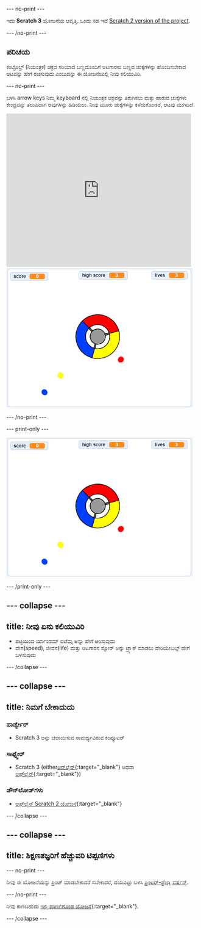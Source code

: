 \--- no-print \---

ಇದು **Scratch 3** ಯೋಜನೆಯ ಆವೃತ್ತಿ. ಒಂದು ಸಹ ಇದೆ [Scratch 2 version of the project](https://projects.raspberrypi.org/en/projects/catch-the-dots-scratch2).

\--- /no-print \---

## ಪರಿಚಯ

ಕಂಟ್ರೊಲ್ರ್ (ನಿಯಂತ್ರಕ) ಚಕ್ರದ ಸರಿಯಾದ ಬಣ್ಣದೊಂದಿಗೆ ಆಟಗಾರನು ಬಣ್ಣದ ಚುಕ್ಕೆಗಳನ್ನು ಹೊಂದಿಸಬೇಕಾದ ಆಟವನ್ನು ಹೇಗೆ ರಚಿಸುವುದು ಎಂಬುದನ್ನು ಈ ಯೋಜನೆಯಲ್ಲಿ ನೀವು ಕಲಿಯುವಿರಿ.

\--- no-print \---

ಬಳಸಿ arrow keys ನಿಮ್ಮ keyboard ನಲ್ಲಿ ನಿಯಂತ್ರಕ ಚಕ್ರವನ್ನು ತಿರುಗಿಸಲು ಮತ್ತು ಹಾರುವ ಚುಕ್ಕೆಗಳು ಕೇಂದ್ರವನ್ನು ತಲುಪಿದಾಗ ಅವುಗಳನ್ನು ಹಿಡಿಯಲು. ನೀವು ಮೂರು ಚುಕ್ಕೆಗಳನ್ನು ಕಳೆದುಕೊಂಡರೆ, ಆಟವು ಮುಗಿದಿದೆ.

<div class="scratch-preview">
  <iframe allowtransparency="true" width="485" height="402" src="https://scratch.mit.edu/projects/embed/252923761/?autostart=false" frameborder="0" scrolling="no"></iframe>
  <img src="images/dots-final.png">
</div>

\--- /no-print \---

\--- print-only \---

![Dots screenshot](images/dots-final.png)

\--- /print-only \---

## \--- collapse \---

## title: ನೀವು ಏನು ಕಲಿಯುವಿರಿ

+ ಪಟ್ಟಿಯಿಂದ ರ್ಯಾಂಡಮ್ ಐಟೆಮ್ಸ ಅನ್ನು ಹೇಗೆ ಆರಿಸುವುದು
+ ವೇಗ(speed), ಜೀವನ(life) ಮತ್ತು ಆಟಗಾರನ ಸ್ಕೋರ್ ಅನ್ನು ಟ್ರ್ಯಾಕ್ ಮಾಡಲು ವೇರಿಯೇಬಲ್ಸ್ ಹೇಗೆ ಬಳಸುವುದು

\--- /collapse \---

## \--- collapse \---

## title: ನಿಮಗೆ ಬೇಕಾದುದು

### ಹಾರ್ಡ್ವೇರ್

+ Scratch 3 ಅನ್ನು ಚಲಾಯಿಸುವ ಸಾಮರ್ಥ್ಯವಿರುವ ಕಂಪ್ಯೂಟರ್

### ಸಾಫ್ಟ್ವೇರ್

+ Scratch 3 (either[ಆನ್‌ಲೈನ್](http://rpf.io/scratchon){:target="_blank"} ಅಥವಾ [ಆಫ್‌ಲೈನ್](http://rpf.io/scratchoff){:target="_blank"})

### ಡೌನ್‌ಲೋಡ್‌ಗಳು

+ [ಆಫ್‌ಲೈನ್ Scratch 2 ಯೋಜನೆ](http://rpf.io/p/en/catch-the-dots-go){:target="_blank"}

\--- /collapse \---

## \--- collapse \---

## title: ಶಿಕ್ಷಣತಜ್ಞರಿಗೆ ಹೆಚ್ಚುವರಿ ಟಿಪ್ಪಣಿಗಳು

\--- no-print \---

ನೀವು ಈ ಯೋಜನೆಯನ್ನು ಪ್ರಿಂಟ್ ಮಾಡಬೇಕಾದರೆ ಸಬೇಕಾದರೆ, ದಯವಿಟ್ಟು ಬಳಸಿ [ಪ್ರಿಂಟರ್-ಫ್ರೆಂಡ್ಲಿ ವರ್ಷನ್](https://projects.raspberrypi.org/en/projects/catch-the-dots/print).

\--- /no-print \---

ನೀವು ಕಾಣಬಹುದು [ಇಲ್ಲಿ ಪೂರ್ಣಗೊಂಡ ಯೋಜನೆ](http://rpf.io/p/en/catch-the-dots-get){:target="_blank"}.

\--- /collapse \---